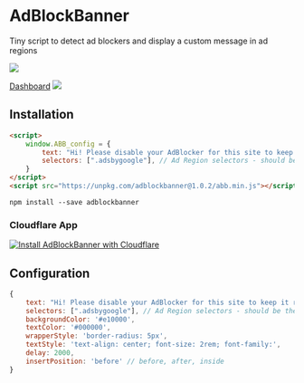# AdBlockBanner
Tiny script to detect ad blockers and display a custom message in ad regions

![](https://yeleha.co/2u3UPs6)

[Dashboard](https://abb.inventivetalent.org/dashboard)
![](https://yeleha.co/2VfabFf)


## Installation
```html
<script>
    window.ABB_config = {
        text: "Hi! Please disable your AdBlocker for this site to keep it running, thanks :)", // Text to be displayed
        selectors: [".adsbygoogle"], // Ad Region selectors - should be the element that usually contains the ad body
    }
</script>
<script src="https://unpkg.com/adblockbanner@1.0.2/abb.min.js"></script>
```

```
npm install --save adblockbanner
```

### Cloudflare App
[![Install AdBlockBanner with Cloudflare](https://install.cloudflareapps.com/install-button.png)](https://cloudflare.com/apps/adblockbanner/install?source=button)

## Configuration
```js
{
    text: "Hi! Please disable your AdBlocker for this site to keep it running, thanks :)", // Text to be displayed
    selectors: [".adsbygoogle"], // Ad Region selectors - should be the element that usually contains the ad body
    backgroundColor: '#e10000',
    textColor: '#000000',
    wrapperStyle: 'border-radius: 5px',
    textStyle: 'text-align: center; font-size: 2rem; font-family:',
    delay: 2000,
    insertPosition: 'before' // before, after, inside
}
```

